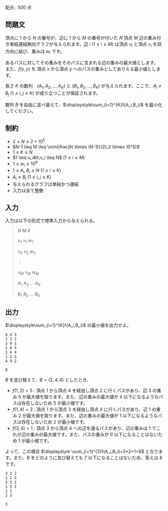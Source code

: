 配点 : $500$ 点

## 問題文

頂点に $1$ から $N$ の番号が、辺に $1$ から $M$ の番号が付いた $N$ 頂点 $M$ 辺の重み付き単純連結無向グラフが与えられます。辺 $i$ $(1 \leq i \leq M)$ は頂点 $u_i$ と頂点 $v_i$ を双方向に結び、重みは $w_i$ です。

あるパスに対してその重みをそのパスに含まれる辺の重みの最大値とします。
また、$f(x,y)$ を 頂点 $x$ から頂点 $y$ へのパスの重みとしてありえる最小値とします。

長さ $K$ の数列　$(A_1,A_2,\ldots,A_K)$ と $(B_1,B_2,\ldots,B_K)$ が与えられます。ここで、$A_i \neq B_j$ $(1 \leq i,j \leq K)$ が成り立つことが保証されます。

数列 $B$ を自由に並べ替えて、$\displaystyle\sum_{i=1}^{K}f(A_i,B_i)$ を最小化してください。

## 制約

- $2 \leq N \leq 2 \times 10^5$
- $N-1 \leq M \leq \min(\frac{N \times (N-1)}{2},2 \times 10^5)$
- $1 \leq K \leq N$
- $1 \leq u_i&lt;v_i \leq N$ $(1 \leq i \leq M)$
- $1 \leq w_i \leq 10^9$
- $1 \leq A_i,B_i \leq N$ $(1 \leq i \leq K)$
- $A_i \neq B_j$ $(1 \leq i,j \leq K)$
- 与えられるグラフは単純かつ連結
- 入力は全て整数

## 入力

入力は以下の形式で標準入力から与えられる。

> $N$ $M$ $K$
> 
> $u_1$ $v_1$ $w_1$
> 
> $u_2$ $v_2$ $w_2$
> 
> $\vdots$
> 
> $u_M$ $v_M$ $w_M$
> 
> $A_1$ $A_2$ $\ldots$ $A_K$
> 
> $B_1$ $B_2$ $\ldots$ $B_K$

## 出力

$\displaystyle\sum_{i=1}^{K}f(A_i,B_i)$ の最小値を出力せよ。

```input1
4 4 3
1 3 2
3 4 1
2 4 5
1 4 4
1 1 3
4 4 2
```

```output1
8
```

$B$ を並び替えて、$B=(2,4,4)$ としたとき、

- $f(1,2)=5$ : 頂点 $1$ から頂点 $4$ を経由し頂点 $2$ に行くパスがあり、辺 $3$ の重み $5$ が最大値を取ります。また、辺の重みの最大値が $4$ 以下になるようなパスは存在しないため $5$ が最小値です。
- $f(1,4)=2$ : 頂点 $1$ から頂点 $3$ を経由し頂点 $4$ に行くパスがあり、辺 $1$ の重み $2$ が最大値を取ります。また、辺の重みの最大値が $1$ 以下になるようなパスは存在しないため $2$ が最小値です。
- $f(3,4)=1$ : 頂点 $3$ から頂点 $4$ への辺を通るパスがあり、辺の重みは $1$ でこれが辺の重みの最大値です。また、パスの重みが $0$ 以下になることはないため $1$ が最小値です。

よって、この場合 $\displaystyle \sum_{i=1}^{3}f(A_i,B_i)=5+2+1=8$ となります。また、$B$ をどのように並び替えても $7$ 以下になることはないため、答えは $8$ です。

```input2
3 3 2
1 2 5
2 3 2
1 3 1
1 1
2 3
```

```output2
3
```